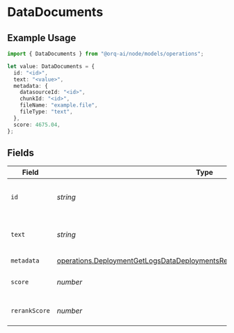 # DataDocuments

## Example Usage

```typescript
import { DataDocuments } from "@orq-ai/node/models/operations";

let value: DataDocuments = {
  id: "<id>",
  text: "<value>",
  metadata: {
    datasourceId: "<id>",
    chunkId: "<id>",
    fileName: "example.file",
    fileType: "text",
  },
  score: 4675.04,
};
```

## Fields

| Field                                                                                                                                                                          | Type                                                                                                                                                                           | Required                                                                                                                                                                       | Description                                                                                                                                                                    |
| ------------------------------------------------------------------------------------------------------------------------------------------------------------------------------ | ------------------------------------------------------------------------------------------------------------------------------------------------------------------------------ | ------------------------------------------------------------------------------------------------------------------------------------------------------------------------------ | ------------------------------------------------------------------------------------------------------------------------------------------------------------------------------ |
| `id`                                                                                                                                                                           | *string*                                                                                                                                                                       | :heavy_check_mark:                                                                                                                                                             | Unique identifier for the retrieval                                                                                                                                            |
| `text`                                                                                                                                                                         | *string*                                                                                                                                                                       | :heavy_check_mark:                                                                                                                                                             | Text content of the document                                                                                                                                                   |
| `metadata`                                                                                                                                                                     | [operations.DeploymentGetLogsDataDeploymentsResponse200ApplicationJSONMetadata](../../models/operations/deploymentgetlogsdatadeploymentsresponse200applicationjsonmetadata.md) | :heavy_check_mark:                                                                                                                                                             | N/A                                                                                                                                                                            |
| `score`                                                                                                                                                                        | *number*                                                                                                                                                                       | :heavy_check_mark:                                                                                                                                                             | The score of the document                                                                                                                                                      |
| `rerankScore`                                                                                                                                                                  | *number*                                                                                                                                                                       | :heavy_minus_sign:                                                                                                                                                             | The rerank score of the document                                                                                                                                               |
